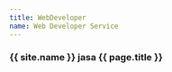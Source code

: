 ```yaml
---
title: WebDeveloper
name: Web Developer Service
---
```


### {{ site.name }} jasa {{ page.title }}

